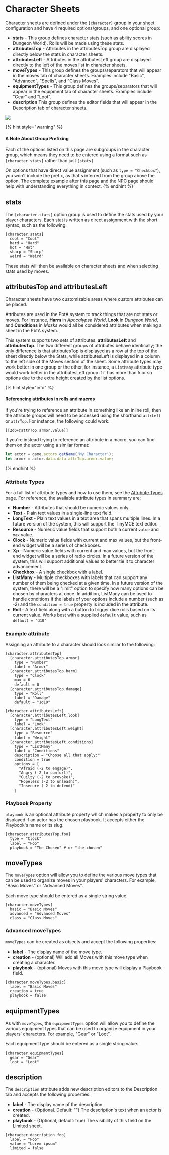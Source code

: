 # Character Sheets

Character sheets are defined under the `[character]` group in your sheet configuration and have 4 required options/groups, and one optional group:

* **stats** - This group defines character stats (such as ability scores in Dungeon World). Rolls will be made using these stats.
* **attributesTop** - Attributes in the attributesTop group are displayed directly below the stats in character sheets.&#x20;
* **attributesLeft** - Attributes in the attributesLeft group are displayed directly to the left of the moves list in character sheets.
* **moveTypes** - This group defines the groups/separators that will appear in the moves tab of character sheets. Examples include "Basic", "Advanced", "Spells", and "Class Moves".
* **equipmentTypes** - This group defines the groups/separators that will appear in the equipment tab of character sheets. Examples include "Gear" and "Loot".
* **description** This group defines the editor fields that will appear in the Description tab of character sheets.

![](<.gitbook/assets/image (6).png>)

{% hint style="warning" %}
#### A Note About Group Prefixing

Each of the options listed on this page are subgroups in the character group, which means they need to be entered using a format such as `[character.stats]` rather than just `[stats]`

On options that have direct value assignment (such as `type = "Checkbox"`), you won't include the prefix, as that's inferred from the group above the option. The complete example after this page and the NPC page should help with understanding everything in context.
{% endhint %}

## stats

The `[character.stats]` option group is used to define the stats used by your player characters. Each stat is written as direct assignment with the short syntax, such as the following:

```
[character.stats]
  cool = "Cool"
  hard = "Hard"
  hot = "Hot"
  sharp = "Sharp"
  weird = "Weird"
```

These stats will then be available on character sheets and when selecting stats used by moves.

## attributesTop and attributesLeft

Character sheets have two customizable areas where custom attributes can be placed.

Attributes are used in the PbtA system to track things that are not stats or moves. For instance, **Harm** in _Apocalypse World_, **Look** in _Dungeon World_, and **Conditions** in _Masks_ would all be considered attributes when making a sheet in the PbtA system.

This system supports two sets of attributes: **attributesLeft** and **attributesTop**. The two different groups of attributes behave identically; the only difference is that attributesTop is displayed as a row at the top of the sheet directly below the Stats, while attributesLeft is displayed in a column to the left side of the Moves section of the sheet. Some attribute types may work better in one group or the other, for instance, a `ListMany` attribute type would work better in the attributesLeft group if it has more than 5 or so options due to the extra height created by the list options.

{% hint style="info" %}
#### Referencing attributes in rolls and macros

If you're trying to reference an attribute in something like an inline roll, then the attribute groups will need to be accessed using the shorthand `attrLeft` or `attrTop`. For instance, the following could work:

```
[[2d6+@attrTop.armor.value]]
```

If you're instead trying to reference an attribute in a macro, you can find them on the actor using a similar format:

```javascript
let actor = game.actors.getName('My Character');
let armor = actor.data.data.attrTop.armor.value;
```
{% endhint %}

### Attribute Types

For a full list of attribute types and how to use them, see the [Attribute Types](configuration-reference-1/attribute-types.md) page. For reference, the available attribute types in summary are:

* **Number** - Attributes that should be numeric values only.
* **Text** - Plain text values in a single-line text field.
* **LongText** - Plain text values in a text area that spans multiple lines. In a future version of the system, this will support the TinyMCE text editor.
* **Resource** - Numeric value fields that support both a current `value` and `max` value.
* **Clock** - Numeric value fields with current and max values, but the front-end widget will be a series of checkboxes.
* **Xp** - Numeric value fields with current and max values, but the front-end widget will be a series of radio circles. In a future version of the system, this will support additional values to better tie it to character advancement.
* **Checkbox** - A single checkbox with a label.
* **ListMany** - Multiple checkboxes with labels that can support any number of them being checked at a given time. In a future version of the system, there will be a "limit" option to specify how many options can be chosen by characters at once. In addition, ListMany can be used to handle conditions if the labels of your options include a number (such as -2) and the `condition = true` property is included in the attribute.
* **Roll** - A text field along with a button to trigger dice rolls based on its current value. Works best with a supplied `default` value, such as `default = "d10"`

### Example attribute

Assigning an attribute to a character should look similar to the following:

```
[character.attributesTop]
  [character.attributesTop.armor]
    type = "Number"
    label = "Armor"
  [character.attributesTop.harm]
    type = "Clock"
    max = 6
    default = 0
  [character.attributesTop.damage]
    type = "Roll"
    label = "Damage"
    default = "1d10"

[character.attributesLeft]
  [character.attributesLeft.look]
    type = "LongText"
    label = "Look"
  [character.attributesLeft.weight]
    type = "Resource"
    label = "Weight"
  [character.attributesLeft.conditions]
    type = "ListMany"
    label = "Conditions"
    description = "Choose all that apply:"
    condition = true
    options = [
      "Afraid (-2 to engage)",
      "Angry (-2 to comfort)",
      "Guilty (-2 to provoke)",
      "Hopeless (-2 to unleash)",
      "Insecure (-2 to defend)"
    ]

```


### Playbook Property
`playbook` is an optional attribute property which makes a property to only be displayed if an actor has the chosen playbook. It accepts either the Playbook's name or its slug.

```
[character.attributesTop.foo]
  type = "Clock"
  label = "Foo"
  playbook = "The Chosen" # or "the-chosen"
```

## moveTypes

The `moveTypes` option will allow you to define the various move types that can be used to organize moves in your players' characters. For example, "Basic Moves" or "Advanced Moves".

Each move type should be entered as a single string value.

```
[character.moveTypes]
  basic = "Basic Moves"
  advanced = "Advanced Moves"
  class = "Class Moves"
```

### Advanced moveTypes
`moveTypes` can be created as objects and accept the following properties:

* **label** - The display name of the move type.
* **creation** - (optional) Will add all Moves with this move type when creating a character.
* **playbook** - (optional) Moves with this move type will display a Playbook field.

```
[character.moveTypes.basic]
  label = "Basic Moves"
  creation = true
  playbook = false
```

## equipmentTypes

As with `moveTypes`, the `equipmentTypes` option will allow you to define the various equipment types that can be used to organize equipment in your players' characters. For example, "Gear" or "Loot".

Each equipment type should be entered as a single string value.

```
[character.equipmentTypes]
  gear = "Gear"
  loot = "Loot"
```

## description

The `description` attribute adds new description editors to the Description tab and accepts the following properties:

* **label** - The display name of the description.
* **creation** - (Optional. Default: "") The description's text when an actor is created.
* **playbook** - (Optional, default: true) The visibility of this field on the Limited sheet.

```
[character.description.foo]
  label = "Foo"
  value = "Lorem ipsum"
  limited = false
```